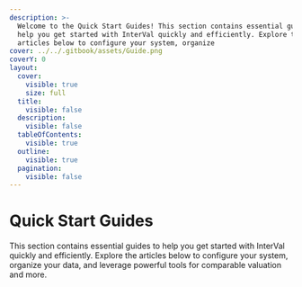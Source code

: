 ```yaml
---
description: >-
  Welcome to the Quick Start Guides! This section contains essential guides to
  help you get started with InterVal quickly and efficiently. Explore the
  articles below to configure your system, organize
cover: ../../.gitbook/assets/Guide.png
coverY: 0
layout:
  cover:
    visible: true
    size: full
  title:
    visible: false
  description:
    visible: false
  tableOfContents:
    visible: true
  outline:
    visible: true
  pagination:
    visible: false
---
```


# Quick Start Guides

This section contains essential guides to help you get started with InterVal quickly and efficiently. Explore the articles below to configure your system, organize your data, and leverage powerful tools for comparable valuation and more.
